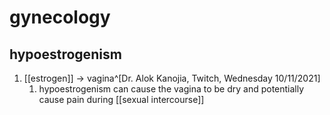 # gynecology
## hypoestrogenism
1. [[estrogen]] → vagina^[Dr. Alok Kanojia, Twitch, Wednesday 10/11/2021]
	1. hypoestrogenism can cause the vagina to be dry and potentially cause pain during [[sexual intercourse]]